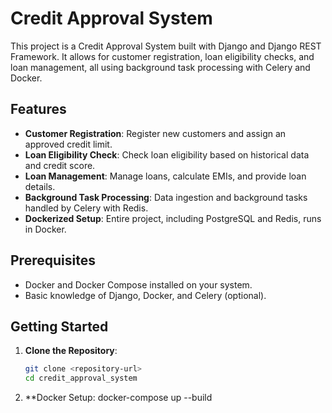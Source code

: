 # Credit Approval System

This project is a Credit Approval System built with Django and Django REST Framework. It allows for customer registration, loan eligibility checks, and loan management, all using background task processing with Celery and Docker.


## Features

- **Customer Registration**: Register new customers and assign an approved credit limit.
- **Loan Eligibility Check**: Check loan eligibility based on historical data and credit score.
- **Loan Management**: Manage loans, calculate EMIs, and provide loan details.
- **Background Task Processing**: Data ingestion and background tasks handled by Celery with Redis.
- **Dockerized Setup**: Entire project, including PostgreSQL and Redis, runs in Docker.

## Prerequisites

- Docker and Docker Compose installed on your system.
- Basic knowledge of Django, Docker, and Celery (optional).

## Getting Started

1. **Clone the Repository**:
   ```bash
   git clone <repository-url>
   cd credit_approval_system

2. **Docker Setup:
     docker-compose up --build



